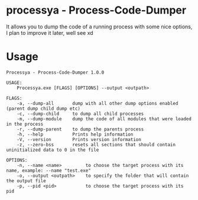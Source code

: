 # processya - Process-Code-Dumper
   It allows you to dump the code of a running process with some nice options, I plan to improve it later, well see xd
  
# Usage
```
Processya - Process-Code-Dumper 1.0.0

USAGE:
    Processya.exe [FLAGS] [OPTIONS] --output <outpath>

FLAGS:
    -a, --dump-all       dump with all other dump options enabled (parent dump child dump etc)
    -c, --dump-child     to dump all child processes
    -m, --dump-module    dump the code of all modules that were loaded in the process
    -r, --dump-parent    to dump the parents process
    -h, --help           Prints help information
    -V, --version        Prints version information
    -z, --zero-bss       resets all sections that should contain uninitialized data to 0 in the file

OPTIONS:
    -n, --name <name>         to choose the target process with its name, example: --name "test.exe"
    -o, --output <outpath>    to specify the folder that will contain the output file
    -p, --pid <pid>           to choose the target process with its pid
```
